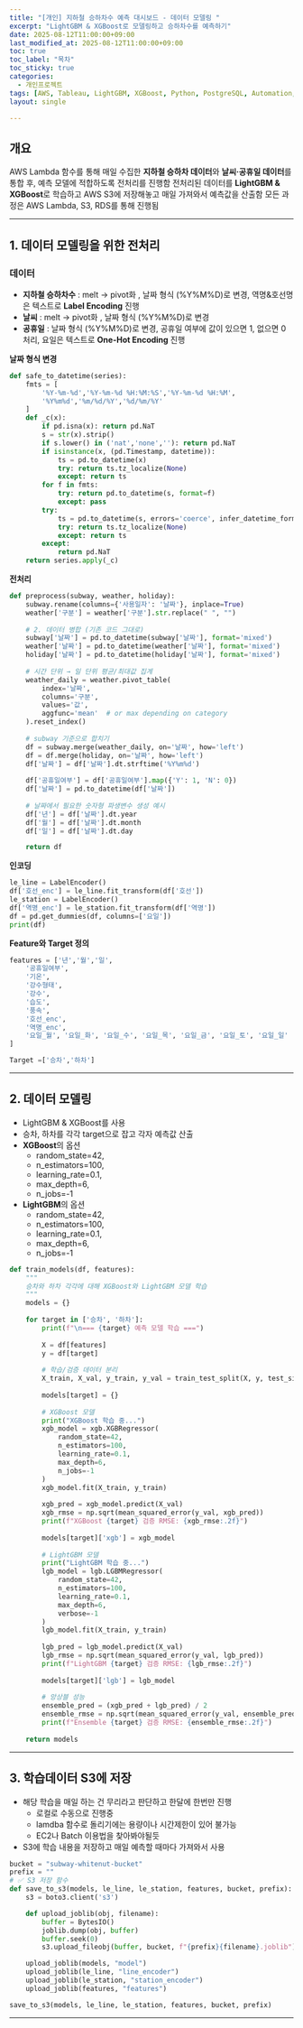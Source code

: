 ```yaml
---
title: "[개인] 지하철 승하차수 예측 대시보드 - 데이터 모델링 "
excerpt: "LightGBM & XGBoost로 모델링하고 승하차수를 예측하기"
date: 2025-08-12T11:00:00+09:00
last_modified_at: 2025-08-12T11:00:00+09:00
toc: true
toc_label: "목차"
toc_sticky: true
categories:
  - 개인프로젝트
tags: [AWS, Tableau, LightGBM, XGBoost, Python, PostgreSQL, Automation, OpenAPI]
layout: single

---
```

## 개요
AWS Lambda 함수를 통해 매일 수집한 **지하철 승하차 데이터**와 **날씨·공휴일 데이터**를 통합 후, 예측 모델에 적합하도록 전처리를 진행함
전처리된 데이터를 **LightGBM & XGBoost**로 학습하고 AWS S3에 저장해놓고 매일 가져와서 예측값을 산출함
모든 과정은 AWS Lambda, S3, RDS를 통해 진행됨

---
## 1. 데이터 모델링을 위한 전처리

### 데이터
- **지하철 승하차수** : melt -> pivot화 , 날짜 형식 (%Y%M%D)로 변경, 역명&호선명은 텍스트로 **Label Encoding** 진행
- **날씨** : melt -> pivot화 , 날짜 형식 (%Y%M%D)로 변경
- **공휴일** : 날짜 형식 (%Y%M%D)로 변경, 공휴일 여부에 값이 있으면 1, 없으면 0 처리, 요일은 텍스트로 **One-Hot Encoding** 진행

**날짜 형식 변경**
```python
def safe_to_datetime(series):
    fmts = [
        '%Y-%m-%d','%Y-%m-%d %H:%M:%S','%Y-%m-%d %H:%M',
        '%Y%m%d','%m/%d/%Y','%d/%m/%Y'
    ]
    def _c(x):
        if pd.isna(x): return pd.NaT
        s = str(x).strip()
        if s.lower() in ('nat','none',''): return pd.NaT
        if isinstance(x, (pd.Timestamp, datetime)):
            ts = pd.to_datetime(x)
            try: return ts.tz_localize(None)
            except: return ts
        for f in fmts:
            try: return pd.to_datetime(s, format=f)
            except: pass
        try:
            ts = pd.to_datetime(s, errors='coerce', infer_datetime_format=True)
            try: return ts.tz_localize(None)
            except: return ts
        except:
            return pd.NaT
    return series.apply(_c)
```

**전처리**
```python
def preprocess(subway, weather, holiday):
    subway.rename(columns={'사용일자': '날짜'}, inplace=True)
    weather['구분'] = weather['구분'].str.replace(" ", "")
    
    # 2. 데이터 병합 (기존 코드 그대로)
    subway['날짜'] = pd.to_datetime(subway['날짜'], format='mixed')
    weather['날짜'] = pd.to_datetime(weather['날짜'], format='mixed')
    holiday['날짜'] = pd.to_datetime(holiday['날짜'], format='mixed')
    
    # 시간 단위 → 일 단위 평균/최대값 집계
    weather_daily = weather.pivot_table(
        index='날짜',
        columns='구분',
        values='값',
        aggfunc='mean'  # or max depending on category
    ).reset_index()
    
    # subway 기준으로 합치기
    df = subway.merge(weather_daily, on='날짜', how='left')
    df = df.merge(holiday, on='날짜', how='left')
    df['날짜'] = df['날짜'].dt.strftime('%Y%m%d')
    
    df['공휴일여부'] = df['공휴일여부'].map({'Y': 1, 'N': 0})
    df['날짜'] = pd.to_datetime(df['날짜'])
    
    # 날짜에서 필요한 숫자형 파생변수 생성 예시
    df['년'] = df['날짜'].dt.year
    df['월'] = df['날짜'].dt.month
    df['일'] = df['날짜'].dt.day

    return df
```

**인코딩**
```python
le_line = LabelEncoder()
df['호선_enc'] = le_line.fit_transform(df['호선'])
le_station = LabelEncoder()
df['역명_enc'] = le_station.fit_transform(df['역명'])
df = pd.get_dummies(df, columns=['요일'])
print(df)
```

**Feature와 Target 정의**
```python
features = ['년','월','일',
    '공휴일여부',
    '기온',
    '강수형태',
    '강수',
    '습도',
    '풍속',
    '호선_enc',
    '역명_enc',
    '요일_월', '요일_화', '요일_수', '요일_목', '요일_금', '요일_토', '요일_일'
]

Target =['승차','하차']
```
---

## 2. 데이터 모델링
- LightGBM & XGBoost를 사용
- 승차, 하차를 각각 target으로 잡고 각자 예측값 산출
- **XGBoost**의 옵션
  - random_state=42,
  - n_estimators=100,
  - learning_rate=0.1,
  - max_depth=6,
  - n_jobs=-1
- **LightGBM**의 옵션
  - random_state=42,
  - n_estimators=100,
  - learning_rate=0.1,
  - max_depth=6,
  - n_jobs=-1

```python
def train_models(df, features):
    """
    승차와 하차 각각에 대해 XGBoost와 LightGBM 모델 학습
    """
    models = {}
    
    for target in ['승차', '하차']:
        print(f"\n=== {target} 예측 모델 학습 ===")
        
        X = df[features]
        y = df[target]
        
        # 학습/검증 데이터 분리
        X_train, X_val, y_train, y_val = train_test_split(X, y, test_size=0.2, shuffle=False)
        
        models[target] = {}
        
        # XGBoost 모델
        print("XGBoost 학습 중...")
        xgb_model = xgb.XGBRegressor(
            random_state=42,
            n_estimators=100,
            learning_rate=0.1,
            max_depth=6,
            n_jobs=-1
        )
        xgb_model.fit(X_train, y_train)
        
        xgb_pred = xgb_model.predict(X_val)
        xgb_rmse = np.sqrt(mean_squared_error(y_val, xgb_pred))
        print(f"XGBoost {target} 검증 RMSE: {xgb_rmse:.2f}")
        
        models[target]['xgb'] = xgb_model
        
        # LightGBM 모델
        print("LightGBM 학습 중...")
        lgb_model = lgb.LGBMRegressor(
            random_state=42,
            n_estimators=100,
            learning_rate=0.1,
            max_depth=6,
            verbose=-1
        )
        lgb_model.fit(X_train, y_train)
        
        lgb_pred = lgb_model.predict(X_val)
        lgb_rmse = np.sqrt(mean_squared_error(y_val, lgb_pred))
        print(f"LightGBM {target} 검증 RMSE: {lgb_rmse:.2f}")
        
        models[target]['lgb'] = lgb_model
        
        # 앙상블 성능
        ensemble_pred = (xgb_pred + lgb_pred) / 2
        ensemble_rmse = np.sqrt(mean_squared_error(y_val, ensemble_pred))
        print(f"Ensemble {target} 검증 RMSE: {ensemble_rmse:.2f}")
    
    return models
```
---

## 3. 학습데이터 S3에 저장
- 해당 학습을 매일 하는 건 무리라고 판단하고 한달에 한번만 진행
  - 로컬로 수동으로 진행중
  - lamdba 함수로 돌리기에는 용량이나 시간제한이 있어 불가능
  - EC2나 Batch 이용법을 찾아봐야될듯
- S3에 학습 내용을 저장하고 매일 예측할 때마다 가져와서 사용

```python
bucket = "subway-whitenut-bucket"
prefix = ""
# ✅ S3 저장 함수
def save_to_s3(models, le_line, le_station, features, bucket, prefix):
    s3 = boto3.client('s3')

    def upload_joblib(obj, filename):
        buffer = BytesIO()
        joblib.dump(obj, buffer)
        buffer.seek(0)
        s3.upload_fileobj(buffer, bucket, f"{prefix}{filename}.joblib")

    upload_joblib(models, "model")
    upload_joblib(le_line, "line_encoder")
    upload_joblib(le_station, "station_encoder")
    upload_joblib(features, "features")

save_to_s3(models, le_line, le_station, features, bucket, prefix)
```
---
